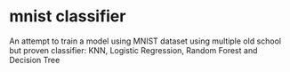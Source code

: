 # mnist classifier
 An attempt to train a model using MNIST dataset using multiple old school but proven classifier: KNN, Logistic Regression, Random Forest and Decision Tree
